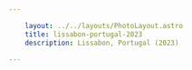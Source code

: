 ```yaml
---

    layout: ../../layouts/PhotoLayout.astro
    title: lissabon-portugal-2023
    description: Lissabon, Portugal (2023)

---
```

